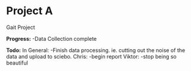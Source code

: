 # Project A
Gait Project

**Progress:**
-Data Collection complete

**Todo:**
In General:
-Finish data processing. ie. cutting out the noise of the data and upload to sciebo.
Chris:
-begin report
Viktor:
-stop being so beautiful
